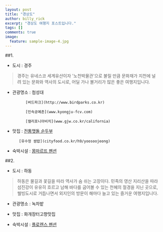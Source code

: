 ```yaml
---
layout: post
title: "경상도"
author: billy_rick
excerpt: "경상도 여행지 포스트입니다."
tags: []
comments: true
image:
  feature: sample-image-4.jpg
---
```


##1.
- 도시 : 경주

> 경주는 유네스코 세계유산이자 '노천박물관'으로 불릴 만큼 문화재가 지천에 널려 있는 문화와 역사의 도시로, 어딜 가나 볼거리가 많은 좋은 여행지입니다.

- 관광명소 : 첨성대

            [버드파크](http://www.birdparks.co.kr)
            
            [민속공예촌](www.kyongju-fcv.com)
            
            [캘리포니아비치](www.gjw.co.kr/california)

- 맛집 : [전통맷돌 순두부](www.전통맷돌순두부.com/)

         [유수정 쌈밥](cityfood.co.kr/h9/yoosoojeong)

- 숙박시설 : [몽마르뜨 펜션](www.mmrt.co.kr)
 



##2.
- 도시 : 하동

> 하동은 물길과 꽃길을 따라 역사가 숨 쉬는 고장이다. 민족의 영산 지리산을 따라 섬진강이 유유히 흐르고 남해 바다를 굽어볼 수 있는 천혜의 절경을 지닌 곳으로, 웰빙도시로 거듭나면서 외지인의 방문이 해마다 늘고 있는 즐거운 여행지입니다.

- 관광명소 : 녹차밭

- 맛집 : 화개장터고향맛집

- 숙박시설 : [플로렌스 펜션](www.sjflorence.com)
